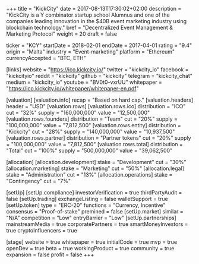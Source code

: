 +++
title = "KickCity"
date = 2017-08-13T17:30:02+02:00
description = "KickCity is a Y combinator startup school Alumnus and one of the companies leading innovation in the $40B event marketing industry using blockchain technology."
bref = "Decentralized Event Management & Marketing Protocol"
weight = 20
draft = false

ticker = "KCY"
startDate = 2018-02-01
endDate = 2017-04-01
rating = "9.4"
origin = "Malta"
industry = "Event-marketing"
platform = "Ethereum"
currencyAccepted = "BTC, ETH"

[links]
  website = "https://ico.kickcity.io/"
  twitter = "kickcity_io"
  facebook = "kickcityio"
  reddit = "kickcity"
  github = "kickcity"
  telegram = "kickcity_chat"
  medium = "kickcity_io"
  youtube = "BV0t0-vxrUU"
  whitepaper = "https://ico.kickcity.io/whitepaper/whitepaper-en.pdf"

[valuation]
  [valuation.info]
    recap = "Based on hard cap."
  [valuation.headers]
    header = "USD"
  [valuation.rows]
    [valuation.rows.ico]
      distribution = "ICO"
      cut = "32%"
      supply = "160,000,000"
      value = "12,500,000"
    [valuation.rows.founders]
      distribution = "Team"
      cut = "20%"
      supply = "100,000,000"
      value = "7,812,500"
    [valuation.rows.entity]
      distribution = "Kickcity"
      cut = "28%"
      supply = "140,000,000"
      value = "10,937,500"
    [valuation.rows.partner]
      distribution = "Partner tokens"
      cut = "20%"
      supply = "100,000,000"
      value = "7,812,500"
    [valuation.rows.total]
      distribution = "Total"
      cut = "100%"
      supply = "500,000,000"
      value = "39,062,500"

[allocation]
  [allocation.development]
    stake = "Development"
    cut = "30%"
  [allocation.marketing]
    stake = "Marketing"
    cut = "50%"
  [allocation.legal]
    stake = "Administration"
    cut = "13%"
  [allocation.operations]
    stake = "Contingency"
    cut = "7%"

[setUp]
  [setUp.compliance]
    investorVerification = true
    thirdPartyAudit = false
  [setUp.trading]
    exchangeListing = false
    walletSupport = true
  [setUp.token]
    type = "ERC-20"
    functions = "Currency, Incentive"
    consensus = "Proof-of-stake"
    premined = false
  [setUp.market]
    similar = "N/A"
    competition = "Low"
    entryBarrier = "Low"
  [setUp.partnerships]
    mainstreamMedia = true
    corporatePartners = true
    smartMoneyInvestors = true
    cryptoInfluencers = true

[stage]
  website = true
  whitepaper = true
  initialCode = true
  mvp = true
  openDev = true
  beta = true
  workingProduct = true
  community = true
  expansion = false
  profit = false
+++
